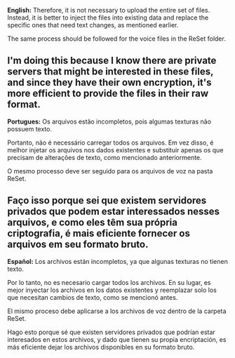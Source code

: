 **English:**
Therefore, it is not necessary to upload the entire set of files. Instead, it is better to inject the files into existing data and replace the specific ones that need text changes, as mentioned earlier.

The same process should be followed for the voice files in the ReSet folder.

I'm doing this because I know there are private servers that might be interested in these files, and since they have their own encryption, it's more efficient to provide the files in their raw format.
-----------------------------------------------------------------------------------------------------------------------------------------------------------------------------------------------------------------------
**Portugues:**
Os arquivos estão incompletos, pois algumas texturas não possuem texto.

Portanto, não é necessário carregar todos os arquivos. Em vez disso, é melhor injetar os arquivos nos dados existentes e substituir apenas os que precisam de alterações de texto, como mencionado anteriormente.

O mesmo processo deve ser seguido para os arquivos de voz na pasta ReSet.

Faço isso porque sei que existem servidores privados que podem estar interessados nesses arquivos, e como eles têm sua própria criptografia, é mais eficiente fornecer os arquivos em seu formato bruto.
-----------------------------------------------------------------------------------------------------------------------------------------------------------------------------------------------------------------------
**Español:**
Los archivos están incompletos, ya que algunas texturas no tienen texto.

Por lo tanto, no es necesario cargar todos los archivos. En su lugar, es mejor inyectar los archivos en los datos existentes y reemplazar solo los que necesitan cambios de texto, como se mencionó antes.

El mismo proceso debe aplicarse a los archivos de voz dentro de la carpeta ReSet.

Hago esto porque sé que existen servidores privados que podrían estar interesados en estos archivos, y dado que tienen su propia encriptación, es más eficiente dejar los archivos disponibles en su formato bruto.
